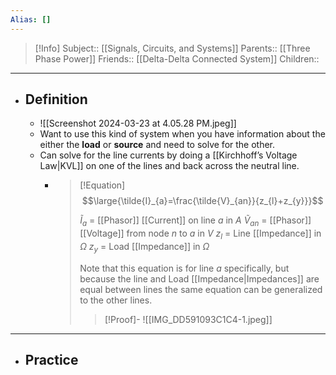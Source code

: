 ```yaml
---
Alias: []
---
```

> [!Info]
> Subject:: [[Signals, Circuits, and Systems]]
> Parents:: [[Three Phase Power]]
> Friends:: [[Delta-Delta Connected System]]
> Children:: 
---
- ## Definition
	- ![[Screenshot 2024-03-23 at 4.05.28 PM.jpeg]]
	- Want to use this kind of system when you have information about the either the **load** or **source** and need to solve for the other.
	- Can solve for the line currents by doing a [[Kirchhoff’s Voltage Law|KVL]] on one of the lines and back across the neutral line.
		- > [!Equation]
		  > $$\large{\tilde{I}_{a}=\frac{\tilde{V}_{an}}{z_{l}+z_{y}}}$$
		  > 
		  > $\tilde{I}_{a}$ = [[Phasor]] [[Current]] on line $a$ in $A$
		  > $\tilde{V}_{an}$ = [[Phasor]] [[Voltage]] from node $n$ to $a$ in $V$
		  > $z_{l}$ = Line [[Impedance]] in $\Omega$
		  > $z_{y}$ = Load [[Impedance]] in $\Omega$
		  > 
		  > Note that this equation is for line $a$ specifically, but because the line and Load [[Impedance|Impedances]] are equal between lines the same equation can be generalized to the other lines.
		  > 
		  > > [!Proof]-
		  > > ![[IMG_DD591093C1C4-1.jpeg]]
---
- ## Practice